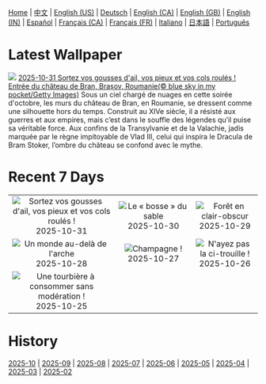 [Home](../README.md) | [中文](zh-CN.md) | [English (US)](en-US.md) | [Deutsch](de-DE.md) | [English (CA)](en-CA.md) | [English (GB)](en-GB.md) | [English (IN)](en-IN.md) | [Español](es-ES.md) | [Français (CA)](fr-CA.md) | [Français (FR)](fr-FR.md) | [Italiano](it-IT.md) | [日本語](ja-JP.md) | [Português](pt-BR.md)

# Latest Wallpaper
![](https://www.bing.com/th?id=OHR.BranCastle_FR-FR2815069618_UHD.jpg)
[2025-10-31 Sortez vos gousses d'ail, vos pieux et vos cols roulés ! Entrée du château de Bran, Brașov, Roumanie(© blue sky in my pocket/Getty Images)](https://www.bing.com/th?id=OHR.BranCastle_FR-FR2815069618_UHD.jpg)
Sous un ciel chargé de nuages en cette soirée d'octobre, les murs du château de Bran, en Roumanie, se dressent comme une silhouette hors du temps. Construit au XIVe siècle, il a résisté aux guerres et aux empires, mais c’est dans le souffle des légendes qu’il puise sa véritable force. Aux confins de la Transylvanie et de la Valachie, jadis marquée par le règne impitoyable de Vlad III, celui qui inspira le Dracula de Bram Stoker, l’ombre du château se confond avec le mythe.

# Recent 7 Days
|  |  |  |
|:---:|:---:|:---:|
| ![](https://www.bing.com/th?id=OHR.BranCastle_FR-FR2815069618_400x240.jpg "Sortez vos gousses d'ail, vos pieux et vos cols roulés !") 2025-10-31 | ![](https://www.bing.com/th?id=OHR.PushkarFair_FR-FR0781642371_400x240.jpg "Le « bosse » du sable") 2025-10-30 | ![](https://www.bing.com/th?id=OHR.FanalForest_FR-FR0588492140_400x240.jpg "Forêt en clair-obscur") 2025-10-29 |
| ![](https://www.bing.com/th?id=OHR.TepliceRocks_FR-FR0275962088_400x240.jpg "Un monde au-delà de l'arche") 2025-10-28 | ![](https://www.bing.com/th?id=OHR.ChampagneDay_FR-FR1389141387_400x240.jpg "Champagne !") 2025-10-27 | ![](https://www.bing.com/th?id=OHR.PumpkinFarm_FR-FR7536561457_400x240.jpg "N'ayez pas la ci-trouille !") 2025-10-26 |
| ![](https://www.bing.com/th?id=OHR.MartimoaapaFinland_FR-FR9588990995_400x240.jpg "Une tourbière à consommer sans modération !") 2025-10-25 |  |  |

# History
[2025-10](../archives/wallpaper/fr-FR/w_2025_10.md) | [2025-09](../archives/wallpaper/fr-FR/w_2025_09.md) | [2025-08](../archives/wallpaper/fr-FR/w_2025_08.md) | [2025-07](../archives/wallpaper/fr-FR/w_2025_07.md) | [2025-06](../archives/wallpaper/fr-FR/w_2025_06.md) | [2025-05](../archives/wallpaper/fr-FR/w_2025_05.md) | [2025-04](../archives/wallpaper/fr-FR/w_2025_04.md) | [2025-03](../archives/wallpaper/fr-FR/w_2025_03.md) | [2025-02](../archives/wallpaper/fr-FR/w_2025_02.md)
